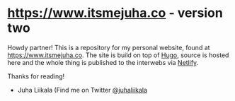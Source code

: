 # https://www.itsmejuha.co - version two

Howdy partner! This is a repository for my personal website, found at https://www.itsmejuha.co. The site is build on top of [Hugo](https://gohugo.io/ "ugo static site generator"), source is hosted here and the whole thing is published to the interwebs via [Netlify](https://www.netlify.com/ "Netlify").

Thanks for reading!

- Juha Liikala (Find me on Twitter [@juhaliikala](https://twitter.com/juhaliikala "Juha Liikala on Twitter")